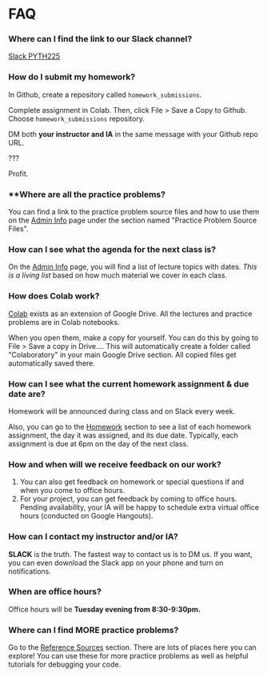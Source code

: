 # FAQ

### **Where can I find the link to our Slack channel?**

[Slack PYTH225](https://pyth225.slack.com)

### **How do I submit my homework?**

In Github, create a repository called `homework_submissions`.

Complete assignment in Colab. Then, click File > Save a Copy to Github. Choose `homework_submissions` repository.

DM both **your instructor and IA** in the same message with your Github repo URL.

???

Profit.

### ****Where are all the practice problems?**

You can find a link to the practice problem source files and how to use them on the [Admin Info](https://mottaquikarim.github.io/pycontent/#in/intro/admin_info) page under the section named "Practice Problem Source Files".

### **How can I see what the agenda for the next class is?**

On the [Admin Info](https://mottaquikarim.github.io/pycontent/#in/intro/admin_info) page, you will find a list of lecture topics with dates. *This is a living list* based on how much material we cover in each class.

### **How does Colab work?**

[Colab](https://colab.research.google.com/notebooks/welcome.ipynb) exists as an extension of Google Drive. All the lectures and practice problems are in Colab notebooks. 

When you open them, make a copy for yourself. You can do this by going to File > Save a copy in Drive.... This will automatically create a folder called "Colaboratory" in your main Google Drive section. All copied files get automatically saved there.

### **How can I see what the current homework assignment & due date are?**

Homework will be announced during class and on Slack every week.

Also, you can go to the [Homework](https://mottaquikarim.github.io/pycontent/#in/homework) section to see a list of each homework assignment, the day it was assigned, and its due date. Typically, each assignment is due at 6pm on the day of the next class.

### **How and when will we receive feedback on our work?**

1. You can also get feedback on homework or special questions if and when you come to office hours.
3. For your project, you can get feedback by coming to office hours. Pending availability, your IA will be happy to schedule extra virtual office hours (conducted on Google Hangouts).

### **How can I contact my instructor and/or IA?**

**SLACK** is the truth. The fastest way to contact us is to DM us. If you want, you can even download the Slack app on your phone and turn on notifications.

### **When are office hours?**

Office hours will be **Tuesday evening from 8:30-9:30pm.**

### **Where can I find MORE practice problems?**

Go to the [Reference Sources](https://mottaquikarim.github.io/pycontent/#in/resources/refs) section. There are lots of places here you can explore! You can use these for more practice problems as well as helpful tutorials for debugging your code.
